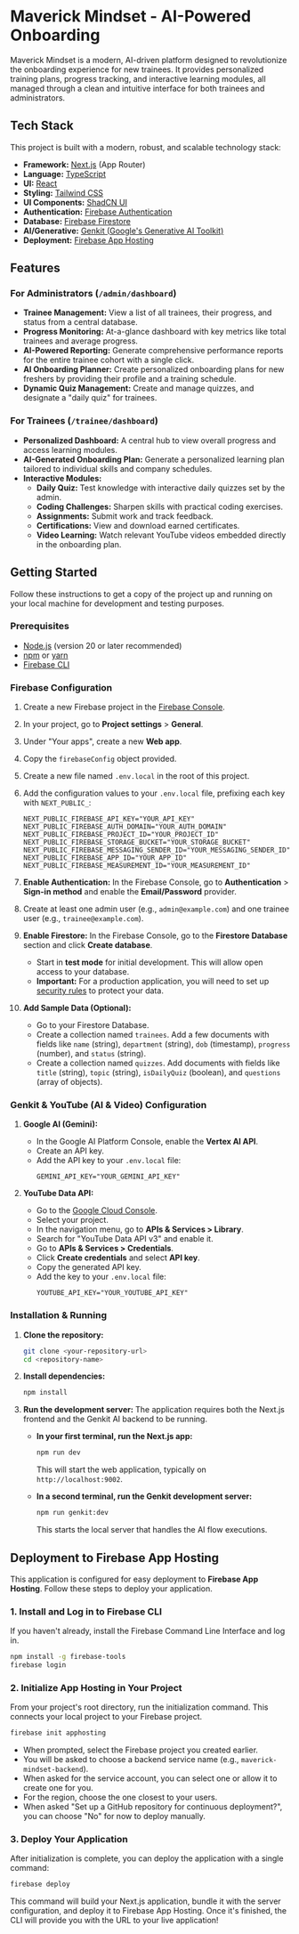 
# Maverick Mindset - AI-Powered Onboarding

Maverick Mindset is a modern, AI-driven platform designed to revolutionize the onboarding experience for new trainees. It provides personalized training plans, progress tracking, and interactive learning modules, all managed through a clean and intuitive interface for both trainees and administrators.

## Tech Stack

This project is built with a modern, robust, and scalable technology stack:

- **Framework:** [Next.js](https://nextjs.org/) (App Router)
- **Language:** [TypeScript](https://www.typescriptlang.org/)
- **UI:** [React](https://react.dev/)
- **Styling:** [Tailwind CSS](https://tailwindcss.com/)
- **UI Components:** [ShadCN UI](https://ui.shadcn.com/)
- **Authentication:** [Firebase Authentication](https://firebase.google.com/docs/auth)
- **Database:** [Firebase Firestore](https://firebase.google.com/docs/firestore)
- **AI/Generative:** [Genkit (Google's Generative AI Toolkit)](https://firebase.google.com/docs/genkit)
- **Deployment:** [Firebase App Hosting](https://firebase.google.com/docs/hosting)

## Features

### For Administrators (`/admin/dashboard`)
- **Trainee Management:** View a list of all trainees, their progress, and status from a central database.
- **Progress Monitoring:** At-a-glance dashboard with key metrics like total trainees and average progress.
- **AI-Powered Reporting:** Generate comprehensive performance reports for the entire trainee cohort with a single click.
- **AI Onboarding Planner:** Create personalized onboarding plans for new freshers by providing their profile and a training schedule.
- **Dynamic Quiz Management:** Create and manage quizzes, and designate a "daily quiz" for trainees.

### For Trainees (`/trainee/dashboard`)
- **Personalized Dashboard:** A central hub to view overall progress and access learning modules.
- **AI-Generated Onboarding Plan:** Generate a personalized learning plan tailored to individual skills and company schedules.
- **Interactive Modules:**
    - **Daily Quiz:** Test knowledge with interactive daily quizzes set by the admin.
    - **Coding Challenges:** Sharpen skills with practical coding exercises.
    - **Assignments:** Submit work and track feedback.
    - **Certifications:** View and download earned certificates.
    - **Video Learning:** Watch relevant YouTube videos embedded directly in the onboarding plan.

## Getting Started

Follow these instructions to get a copy of the project up and running on your local machine for development and testing purposes.

### Prerequisites

- [Node.js](https://nodejs.org/en) (version 20 or later recommended)
- [npm](https://www.npmjs.com/) or [yarn](https://yarnpkg.com/)
- [Firebase CLI](https://firebase.google.com/docs/cli)

### Firebase Configuration

1.  Create a new Firebase project in the [Firebase Console](https://console.firebase.google.com/).
2.  In your project, go to **Project settings** > **General**.
3.  Under "Your apps", create a new **Web app**.
4.  Copy the `firebaseConfig` object provided.
5.  Create a new file named `.env.local` in the root of this project.
6.  Add the configuration values to your `.env.local` file, prefixing each key with `NEXT_PUBLIC_`:

    ```env
    NEXT_PUBLIC_FIREBASE_API_KEY="YOUR_API_KEY"
    NEXT_PUBLIC_FIREBASE_AUTH_DOMAIN="YOUR_AUTH_DOMAIN"
    NEXT_PUBLIC_FIREBASE_PROJECT_ID="YOUR_PROJECT_ID"
    NEXT_PUBLIC_FIREBASE_STORAGE_BUCKET="YOUR_STORAGE_BUCKET"
    NEXT_PUBLIC_FIREBASE_MESSAGING_SENDER_ID="YOUR_MESSAGING_SENDER_ID"
    NEXT_PUBLIC_FIREBASE_APP_ID="YOUR_APP_ID"
    NEXT_PUBLIC_FIREBASE_MEASUREMENT_ID="YOUR_MEASUREMENT_ID"
    ```

7.  **Enable Authentication:** In the Firebase Console, go to **Authentication** > **Sign-in method** and enable the **Email/Password** provider.
8.  Create at least one admin user (e.g., `admin@example.com`) and one trainee user (e.g., `trainee@example.com`).

9.  **Enable Firestore:** In the Firebase Console, go to the **Firestore Database** section and click **Create database**.
    - Start in **test mode** for initial development. This will allow open access to your database.
    - **Important:** For a production application, you will need to set up [security rules](https://firebase.google.com/docs/firestore/security/get-started) to protect your data.

10. **Add Sample Data (Optional):**
    - Go to your Firestore Database.
    - Create a collection named `trainees`. Add a few documents with fields like `name` (string), `department` (string), `dob` (timestamp), `progress` (number), and `status` (string).
    - Create a collection named `quizzes`. Add documents with fields like `title` (string), `topic` (string), `isDailyQuiz` (boolean), and `questions` (array of objects).

### Genkit & YouTube (AI & Video) Configuration

1.  **Google AI (Gemini):**
    - In the Google AI Platform Console, enable the **Vertex AI API**.
    - Create an API key.
    - Add the API key to your `.env.local` file:
      ```env
      GEMINI_API_KEY="YOUR_GEMINI_API_KEY"
      ```

2.  **YouTube Data API:**
    - Go to the [Google Cloud Console](https://console.cloud.google.com/).
    - Select your project.
    - In the navigation menu, go to **APIs & Services > Library**.
    - Search for "YouTube Data API v3" and enable it.
    - Go to **APIs & Services > Credentials**.
    - Click **Create credentials** and select **API key**.
    - Copy the generated API key.
    - Add the key to your `.env.local` file:
      ```env
      YOUTUBE_API_KEY="YOUR_YOUTUBE_API_KEY"
      ```

### Installation & Running

1.  **Clone the repository:**
    ```bash
    git clone <your-repository-url>
    cd <repository-name>
    ```

2.  **Install dependencies:**
    ```bash
    npm install
    ```

3.  **Run the development server:**
    The application requires both the Next.js frontend and the Genkit AI backend to be running.

    - **In your first terminal, run the Next.js app:**
      ```bash
      npm run dev
      ```
      This will start the web application, typically on `http://localhost:9002`.

    - **In a second terminal, run the Genkit development server:**
      ```bash
      npm run genkit:dev
      ```
      This starts the local server that handles the AI flow executions.

## Deployment to Firebase App Hosting

This application is configured for easy deployment to **Firebase App Hosting**. Follow these steps to deploy your application.

### 1. Install and Log in to Firebase CLI
If you haven't already, install the Firebase Command Line Interface and log in.

```bash
npm install -g firebase-tools
firebase login
```

### 2. Initialize App Hosting in Your Project
From your project's root directory, run the initialization command. This connects your local project to your Firebase project.

```bash
firebase init apphosting
```

- When prompted, select the Firebase project you created earlier.
- You will be asked to choose a backend service name (e.g., `maverick-mindset-backend`).
- When asked for the service account, you can select one or allow it to create one for you.
- For the region, choose the one closest to your users.
- When asked "Set up a GitHub repository for continuous deployment?", you can choose "No" for now to deploy manually.

### 3. Deploy Your Application
After initialization is complete, you can deploy the application with a single command:

```bash
firebase deploy
```

This command will build your Next.js application, bundle it with the server configuration, and deploy it to Firebase App Hosting. Once it's finished, the CLI will provide you with the URL to your live application!
